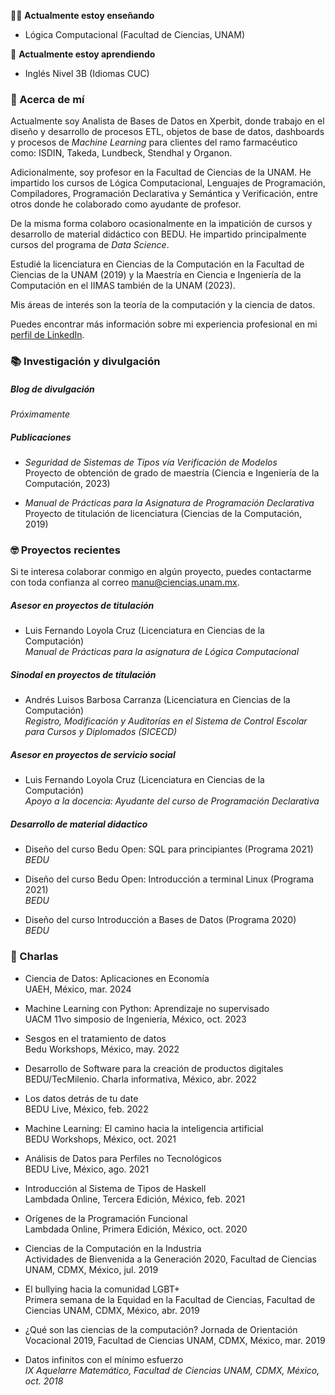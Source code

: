 👨‍🏫 **Actualmente estoy enseñando**

- Lógica Computacional (Facultad de Ciencias, UNAM)

🧐 **Actualmente estoy aprendiendo**

- Inglés Nivel 3B (Idiomas CUC)

### 🌿 Acerca de mí 

Actualmente soy Analista de Bases de Datos en Xperbit, donde trabajo en el diseño y desarrollo de procesos ETL, objetos de base de datos, dashboards y procesos de *Machine Learning* para clientes del ramo farmacéutico como: ISDIN, Takeda, Lundbeck, Stendhal y Organon.

Adicionalmente, soy profesor en la Facultad de Ciencias de la UNAM. He impartido los cursos de Lógica Computacional, Lenguajes de Programación, Compiladores, Programación Declarativa y Semántica y Verificación, entre otros donde he colaborado como ayudante de profesor. 

De la misma forma colaboro ocasionalmente en la impatición de cursos y desarrollo de material didáctico con BEDU. He impartido principalmente cursos del programa de *Data Science*.

Estudié la licenciatura en Ciencias de la Computación en la Facultad de Ciencias de la UNAM (2019) y la Maestría en Ciencia e Ingeniería de la Computación en el IIMAS también de la UNAM (2023).

Mis áreas de interés son la teoría de la computación y la ciencia de datos.

Puedes encontrar más información sobre mi experiencia profesional en mi [perfil de LinkedIn](https://www.linkedin.com/in/manumsr/).

### 📚 Investigación y divulgación

##### Blog de divulgación
*Próximamente*

##### Publicaciones

- *Seguridad de Sistemas de Tipos vía Verificación de Modelos*   
  Proyecto de obtención de grado de maestría (Ciencia e Ingeniería de la Computación, 2023)

- *Manual de Prácticas para la Asignatura de Programación Declarativa*   
  Proyecto de titulación de licenciatura (Ciencias de la Computación, 2019)

### 🤓 Proyectos recientes

Si te interesa colaborar conmigo en algún proyecto, puedes contactarme con toda confianza al correo [manu@ciencias.unam.mx](mailto:manu@ciencias.unam.mx).

##### Asesor en proyectos de titulación

- Luis Fernando Loyola Cruz (Licenciatura en Ciencias de la Computación)  
  *Manual de Prácticas para la asignatura de Lógica Computacional*   

##### Sinodal en proyectos de titulación

- Andrés Luisos Barbosa Carranza (Licenciatura en Ciencias de la Computación)   
  *Registro, Modificación y Auditorías en el Sistema de Control Escolar para Cursos y Diplomados (SICECD)*

##### Asesor en proyectos de servicio social

- Luis Fernando Loyola Cruz (Licenciatura en Ciencias de la Computación)  
  *Apoyo a la docencia: Ayudante del curso de Programación Declarativa*   

##### Desarrollo de material didactico

- Diseño del curso Bedu Open: SQL para principiantes (Programa 2021)   
  *BEDU*

- Diseño del curso Bedu Open: Introducción a terminal Linux (Programa 2021)   
  *BEDU*

- Diseño del curso Introducción a Bases de Datos (Programa 2020)   
  *BEDU*

### 🙌 Charlas

- Ciencia de Datos: Aplicaciones en Economía   
  UAEH, México, mar. 2024

- Machine Learning con Python: Aprendizaje no supervisado   
  UACM 11vo simposio de Ingeniería, México, oct. 2023

- Sesgos en el tratamiento de datos   
  Bedu Workshops, México, may. 2022

- Desarrollo de Software para la creación de productos digitales   
  BEDU/TecMilenio. Charla informativa, México, abr. 2022

- Los datos detrás de tu date   
  BEDU Live, México, feb. 2022

- Machine Learning: El camino hacia la inteligencia artificial   
  BEDU Workshops, México, oct. 2021

- Análisis de Datos para Perfiles no Tecnológicos   
  BEDU Live, México, ago. 2021

- Introducción al Sistema de Tipos de Haskell   
  Lambdada Online, Tercera Edición, México, feb. 2021

- Orígenes de la Programación Funcional   
  Lambdada Online, Primera Edición, México, oct. 2020

- Ciencias de la Computación en la Industria   
  Actividades de Bienvenida a la Generación 2020, Facultad de Ciencias UNAM, CDMX, México, jul. 2019

- El bullying hacia la comunidad LGBT+   
  Primera semana de la Equidad en la Facultad de Ciencias, Facultad de Ciencias UNAM, CDMX, México, abr. 2019

- ¿Qué son las ciencias de la computación?
  Jornada de Orientación Vocacional 2019, Facultad de Ciencias UNAM, CDMX, México, mar. 2019

- Datos infinitos con el mínimo esfuerzo   
  *IX Aquelarre Matemático, Facultad de Ciencias UNAM, CDMX, México, oct. 2018*
